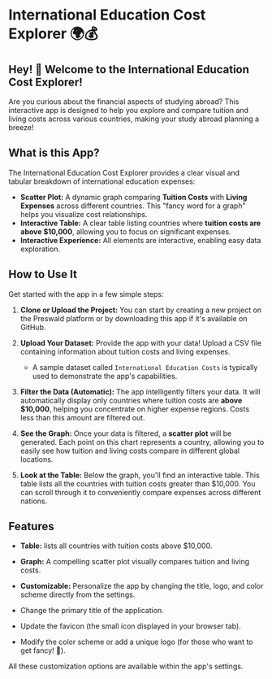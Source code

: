 # International Education Cost Explorer 🌍💰

## Hey! 👋 Welcome to the International Education Cost Explorer!

Are you curious about the financial aspects of studying abroad? This interactive app is designed to help you explore and compare tuition and living costs across various countries, making your study abroad planning a breeze!

## What is this App?

The International Education Cost Explorer provides a clear visual and tabular breakdown of international education expenses:

* **Scatter Plot:** A dynamic graph comparing **Tuition Costs** with **Living Expenses** across different countries. This "fancy word for a graph" helps you visualize cost relationships.
* **Interactive Table:** A clear table listing countries where **tuition costs are above $10,000**, allowing you to focus on significant expenses.
* **Interactive Experience:** All elements are interactive, enabling easy data exploration.

## How to Use It

Get started with the app in a few simple steps:

1.  **Clone or Upload the Project:**
    You can start by creating a new project on the Preswald platform or by downloading this app if it's available on GitHub.

2.  **Upload Your Dataset:**
    Provide the app with your data! Upload a CSV file containing information about tuition costs and living expenses.
    * A sample dataset called `International Education Costs` is typically used to demonstrate the app's capabilities.

3.  **Filter the Data (Automatic):**
    The app intelligently filters your data. It will automatically display only countries where tuition costs are **above $10,000**, helping you concentrate on higher expense regions. Costs less than this amount are filtered out.

4.  **See the Graph:**
    Once your data is filtered, a **scatter plot** will be generated. Each point on this chart represents a country, allowing you to easily see how tuition and living costs compare in different global locations.

5.  **Look at the Table:**
    Below the graph, you'll find an interactive table. This table lists all the countries with tuition costs greater than $10,000. You can scroll through it to conveniently compare expenses across different nations.

## Features

* **Table:** lists all countries with tuition costs above $10,000.
* **Graph:** A compelling scatter plot visually compares tuition and living costs.
* **Customizable:** Personalize the app by changing the title, logo, and color scheme directly from the settings.

* Change the primary title of the application.
* Update the favicon (the small icon displayed in your browser tab).
* Modify the color scheme or add a unique logo (for those who want to get fancy! 🎨).

All these customization options are available within the app's settings.


